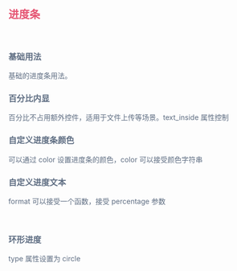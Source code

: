 <script setup>
import BaseUse from './demos/BaseUse.vue'//基本用法
import InsideProgress from './demos/InsideProgress.vue'//内嵌文字
import ColorProgress from './demos/ColorProgress.vue'//自定义颜色
import FormatProgress from './demos/FormatProgress.vue'//FormatProgress
import CircleProgress from './demos/CircleProgress.vue'//CircleProgress
</script>

## <font color=#e55472>进度条</font>

<br>

### <font color=#5e6d82>基础用法</font>

<font color=#5e6d82>基础的进度条用法。</font>

<BaseUse/>

### <font color=#5e6d82>百分比内显</font>

<font color=#5e6d82>百分比不占用额外控件，适用于文件上传等场景。text_inside 属性控制</font>

<InsideProgress/>

### <font color=#5e6d82>自定义进度条颜色</font>

<font color=#5e6d82>可以通过 color 设置进度条的颜色，color 可以接受颜色字符串</font>

<ColorProgress/>

### <font color=#5e6d82>自定义进度文本</font>

<font color=#5e6d82>format 可以接受一个函数，接受 percentage 参数</font>

<FormatProgress/>
<br>

### <font color=#5e6d82>环形进度</font>

<font color=#5e6d82>type 属性设置为 circle</font>

<CircleProgress/>
